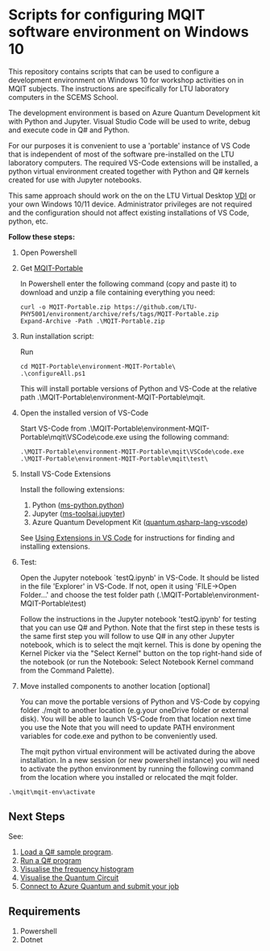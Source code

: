 # Scripts for configuring MQIT software environment on Windows 10

This repository contains scripts that can be used to configure a development environment on Windows 10 for workshop activities on in MQIT subjects. The instructions are specifically for LTU laboratory computers in the SCEMS School.

The development environment is based on Azure Quantum Development kit with Python and Jupyter.  Visual Studio Code will be used to write, debug and execute code in Q# and Python. 

For our purposes it is convenient to use a 'portable' instance of VS Code that is independent of most of the software pre-installed on the LTU laboratory computers. The required VS-Code extensions will be installed, a python virtual environment created together with Python and Q# kernels created for use with Jupyter notebooks.  

 This same approach  should work on the on the LTU Virtual Desktop [VDI](https://www.latrobe.edu.au/students/support/it/teaching/myapps) or your own Windows 10/11 device.  Administrator privileges are not required and the configuration should not affect existing installations of VS Code, python, etc.  


**Follow these steps:**

1. Open Powershell
2. Get [MQIT-Portable](https://github.com/LTU-PHY5001/environment/archive/refs/tags/MQIT-Portable.zip)

    In Powershell enter the following command (copy and paste it) to download and unzip a file containing everything you need:

    ```
    curl -o MQIT-Portable.zip https://github.com/LTU-PHY5001/environment/archive/refs/tags/MQIT-Portable.zip
    Expand-Archive -Path .\MQIT-Portable.zip
    
    ```


3. Run installation script:

    Run 

    ```
    cd MQIT-Portable\environment-MQIT-Portable\
    .\configureAll.ps1
    ```

    This will install portable versions of Python and VS-Code at the relative path .\MQIT-Portable\environment-MQIT-Portable\mqit.

5. Open the installed version of VS-Code

    Start VS-Code from .\MQIT-Portable\environment-MQIT-Portable\mqit\VSCode\code.exe using the following command:

    ```
    .\MQIT-Portable\environment-MQIT-Portable\mqit\VSCode\code.exe  .\MQIT-Portable\environment-MQIT-Portable\mqit\test\
    ```

6. Install VS-Code Extensions

   Install the following extensions:
    1. Python ([ms-python.python](https://marketplace.visualstudio.com/items?itemName=ms-python.python))
    2. Jupyter ([ms-toolsai.jupyter](https://marketplace.visualstudio.com/items?itemName=ms-toolsai.jupyter))
    3. Azure Quantum Development Kit ([quantum.qsharp-lang-vscode](https://marketplace.visualstudio.com/items?itemName=quantum.qsharp-lang-vscode))

    See [Using Extensions in VS Code](https://code.visualstudio.com/docs/introvideos/extend) for instructions for finding and installing extensions.


6.  Test:
   
    Open the Jupyter notebook `testQ.ipynb' in VS-Code.  It should be listed in the file 'Explorer' in VS-Code. If not, open it using 'FILE->Open Folder...' and choose the test folder path (.\MQIT-Portable\environment-MQIT-Portable\test)

    
    Follow the instructions in the Jupyter notebook 'testQ.ipynb' for testing that you can use Q# and Python.  Note that the first step in these tests is the same first step you will follow to use Q# in any other Jupyter notebook, which is to select the mqit kernel.  This is done by opening the Kernel Picker via the "Select Kernel" button on the top right-hand side of the notebook (or run the Notebook: Select Notebook Kernel command from the Command Palette).


7. Move installed components to another location [optional]

    You can move the portable versions of Python and VS-Code by copying  folder ./mqit to  another location (e.g.your oneDrive folder or external disk).   You will be able to launch VS-Code from that location next time you use the  Note that you will need to update PATH environment variables for code.exe and python to be conveniently used.

    The mqit python virtual environment will be activated during the above installation.  In a new session (or new powershell instance) you will need to activate the python environment by running the following command from the location where you installed or relocated the mqit folder.

``
.\mqit\mqit-env\activate
``

## Next Steps

See:
1. [Load a Q# sample program](https://learn.microsoft.com/en-us/azure/quantum/how-to-submit-jobs?tabs=tabid-python&pivots=ide-qsharp#load-a-q-sample-program).
2. [Run a Q# program](https://learn.microsoft.com/en-us/azure/quantum/how-to-submit-jobs?tabs=tabid-python&pivots=ide-qsharp#run-a-q-program)
3. [Visualise the frequency histogram](https://learn.microsoft.com/en-us/azure/quantum/how-to-submit-jobs?tabs=tabid-python&pivots=ide-qsharp#visualize-the-frequency-histogram)
4. [Visualise the Quantum Circuit](https://learn.microsoft.com/en-us/azure/quantum/how-to-submit-jobs?tabs=tabid-python&pivots=ide-qsharp#visualize-the-quantum-circuit)
4. [Connect to Azure Quantum and submit your job](https://learn.microsoft.com/en-us/azure/quantum/how-to-submit-jobs?tabs=tabid-python&pivots=ide-qsharp#connect-to-azure-quantum-and-submit-your-job)

## Requirements

1. Powershell
2. Dotnet

